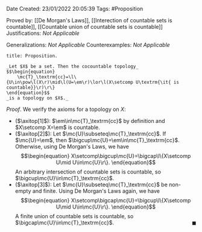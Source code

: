 <div class="topSpace"></div>

Date Created: 23/01/2022 20:05:39
Tags: #Proposition

Proved by: [[De Morgan's Laws]], [[Interection of countable sets is countable]], [[Countable union of countable sets is countable]]
Justifications: _Not Applicable_

Generalizations: _Not Applicable_
Counterexamples: _Not Applicable_

``` ad-Proposition
title: Proposition.

_Let $X$ be a set. Then the cocountable topology_
$$\begin{equation}
    \mc{T}_\textrm{cc}=\l\{U\in\pow\l(X\r)\mid\l(U=\em\r)\lor\l(X\setcomp U\textrm{\it{ is countable}}\r)\r\}
\end{equation}$$
_is a topology on $X$._

```

_Proof_. We verify the axioms for a topology on $X$:
* ($\axitop[1]$): $\em\in\mc{T}_\textrm{cc}$ by definition and $X\setcomp X=\em$ is countable.
* ($\axitop[2]$): Let $\mc{U}\subseteq\mc{T}_\textrm{cc}$. If $\mc{U}=\em$, then $\bigcup\mc{U}=\em\in\mc{T}_\textrm{cc}$. Otherwise, using De Morgan's Laws, we have
$$\begin{equation}
    X\setcomp\bigcup\mc{U}=\bigcap\l\{X\setcomp U\mid U\in\mc{U}\r\}.
\end{equation}$$
An arbitrary intersection of countable sets is countable, so $\bigcup\mc{U}\in\mc{T}_\textrm{cc}$.
* ($\axitop[3]$): Let $\mc{U}\subseteq\mc{T}_\textrm{cc}$ be non-empty and finite. Using De Morgan's Laws again, we have
$$\begin{equation}
    X\setcomp\bigcap\mc{U}=\bigcup\l\{X\setcomp U\mid U\in\mc{U}\r\}.
\end{equation}$$
A finite union of countable sets is countable, so $\bigcap\mc{U}\in\mc{T}_\textrm{cc}$.<span style="float:right;">$\blacksquare$</span>
